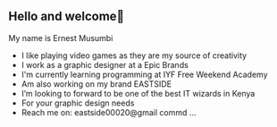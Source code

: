 ## Hello and welcome👋

My name is Ernest Musumbi
- I like playing video games as they are my source of creativity 
- I work as a graphic designer at a   Epic Brands
- I'm currently learning programming at IYF Free Weekend Academy 
- Am also working on my brand EASTSIDE 
-  I’m looking to forward to be one of the best IT wizards in Kenya
- For your graphic design needs
- Reach me on: eastside00020@gmail commd ...